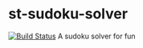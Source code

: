 # st-sudoku-solver
[![Build Status](https://travis-ci.org/Setheck/st-sudoku-solver.svg?branch=master)](https://travis-ci.org/Setheck/st-sudoku-solver)
A sudoku solver for fun
